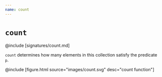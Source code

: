 ```yaml
---
name: count
---
```


# `count`

@include [signatures/count.md]

`count` determines how many elements in this collection satisfy the predicate `p`.

@include [figure.html source="images/count.svg" desc="count function"]
